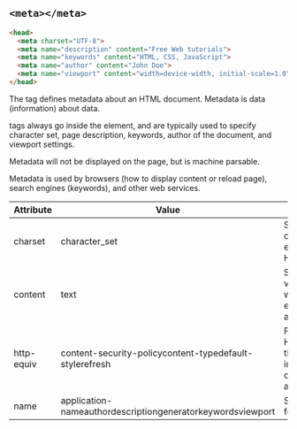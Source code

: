 ## `<meta></meta>`

```html
<head>
  <meta charset="UTF-8">
  <meta name="description" content="Free Web tutorials">
  <meta name="keywords" content="HTML, CSS, JavaScript">
  <meta name="author" content="John Doe">
  <meta name="viewport" content="width=device-width, initial-scale=1.0">
</head>
```
The <meta> tag defines metadata about an HTML document. Metadata is data (information) about data.

<meta> tags always go inside the <head> element, and are typically used to specify character set, page description, keywords, author of the document, and viewport settings.

Metadata will not be displayed on the page, but is machine parsable.

Metadata is used by browsers (how to display content or reload page), search engines (keywords), and other web services.
  
  
| Attribute | Value | Description |
| --- | --- | --- |
| charset | character_set | Specifies the character encoding for the HTML document |
| content | text | Specifies the value associated with the http-equiv or name attribute |
| http-equiv | content-security-policycontent-typedefault-stylerefresh | Provides an HTTP header for the information/value of the content attribute |
| name | application-nameauthordescriptiongeneratorkeywordsviewport | Specifies a name for the metadata |
